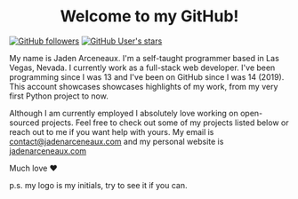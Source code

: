 <h1 align="center">Welcome to my GitHub!</h1>

[![GitHub followers](https://img.shields.io/github/followers/jadens-arc)](https://github.com/Jadens-arc?tab=followers)
[![GitHub User's stars](https://img.shields.io/github/stars/jadens-arc)](https://github.com/Jadens-arc)


My name is Jaden Arceneaux. I'm a self-taught programmer based in Las Vegas, Nevada. I currently work as a full-stack web developer. I've been programming since I was 13 and I've been on GitHub since I was 14 (2019). This account showcases showcases highlights of my work, from my very first Python project to now.

Although I am currently employed I absolutely love working on open-sourced projects. Feel free to check out some of my projects listed below or reach out to me if you want help with yours. My email is [contact@jadenarceneaux.com](mailto://contact@jadenarceneaux.com) and my personal website is [jadenarceneaux.com](https://jadenarceneaux.com)

Much love ❤️



p.s. my logo is my initials, try to see it if you can.
